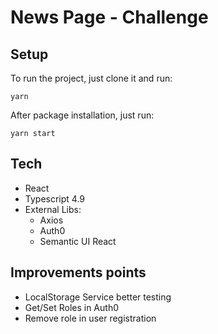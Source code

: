 # News Page - Challenge

## Setup

To run the project, just clone it and run:
```shell
yarn
```

After package installation, just run:
```shell
yarn start
```

## Tech

- React
- Typescript 4.9
- External Libs:
  - Axios
  - Auth0
  - Semantic UI React

## Improvements points

- LocalStorage Service better testing
- Get/Set Roles in Auth0
- Remove role in user registration
